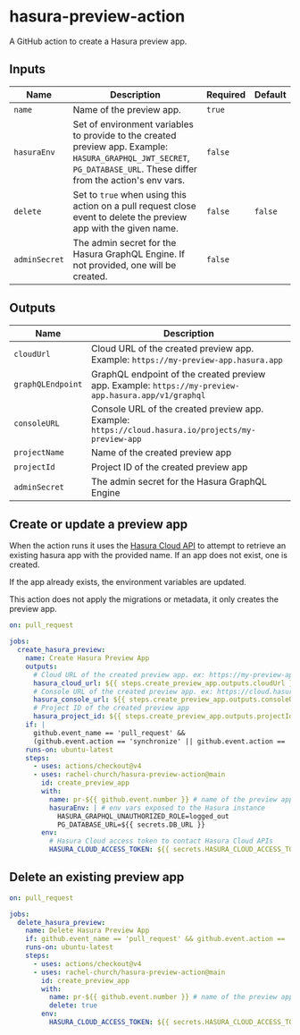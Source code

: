 # hasura-preview-action

A GitHub action to create a Hasura preview app.

## Inputs

| Name          | Description                                                                                                                                                           | Required | Default |
| ------------- | --------------------------------------------------------------------------------------------------------------------------------------------------------------------- | -------- | ------- |
| `name`        | Name of the preview app.                                                                                                                                              | `true`   |         |
| `hasuraEnv`   | Set of environment variables to provide to the created preview app. Example: `HASURA_GRAPHQL_JWT_SECRET`, `PG_DATABASE_URL`. These differ from the action's env vars. | `false`  |         |
| `delete`      | Set to `true` when using this action on a pull request close event to delete the preview app with the given name.                                                     | `false`  | `false` |
| `adminSecret` | The admin secret for the Hasura GraphQL Engine. If not provided, one will be created.                                                                                 | `false`  |         |

## Outputs

| Name              | Description                                                                                          |
| ----------------- | ---------------------------------------------------------------------------------------------------- |
| `cloudUrl`        | Cloud URL of the created preview app. Example: `https://my-preview-app.hasura.app`                   |
| `graphQLEndpoint` | GraphQL endpoint of the created preview app. Example: `https://my-preview-app.hasura.app/v1/graphql` |
| `consoleURL`      | Console URL of the created preview app. Example: `https://cloud.hasura.io/projects/my-preview-app`   |
| `projectName`     | Name of the created preview app                                                                      |
| `projectId`       | Project ID of the created preview app                                                                |
| `adminSecret`     | The admin secret for the Hasura GraphQL Engine                                                       |

## Create or update a preview app

When the action runs it uses the [Hasura Cloud API](https://hasura.io/docs/2.0/api-reference/cloud-api-reference/)
to attempt to retrieve an existing hasura app with the provided name. If an app does not exist, one is created.

If the app already exists, the environment variables are updated.

This action does not apply the migrations or metadata, it only creates the preview app.

```yml
on: pull_request

jobs:
  create_hasura_preview:
    name: Create Hasura Preview App
    outputs:
      # Cloud URL of the created preview app. ex: https://my-preview-app.hasura.app
      hasura_cloud_url: ${{ steps.create_preview_app.outputs.cloudUrl }}
      # Console URL of the created preview app. ex: https://cloud.hasura.io/projects/my-preview-app
      hasura_console_url: ${{ steps.create_preview_app.outputs.consoleURL }}
      # Project ID of the created preview app
      hasura_project_id: ${{ steps.create_preview_app.outputs.projectId }}
    if: |
      github.event_name == 'pull_request' &&
      (github.event.action == 'synchronize' || github.event.action == 'opened' || github.event.action == 'reopened')
    runs-on: ubuntu-latest
    steps:
      - uses: actions/checkout@v4
      - uses: rachel-church/hasura-preview-action@main
        id: create_preview_app
        with:
          name: pr-${{ github.event.number }} # name of the preview app to created
          hasuraEnv: | # env vars exposed to the Hasura instance
            HASURA_GRAPHQL_UNAUTHORIZED_ROLE=logged_out
            PG_DATABASE_URL=${{ secrets.DB_URL }}
        env:
          # Hasura Cloud access token to contact Hasura Cloud APIs
          HASURA_CLOUD_ACCESS_TOKEN: ${{ secrets.HASURA_CLOUD_ACCESS_TOKEN }}
```

## Delete an existing preview app

```yml
on: pull_request

jobs:
  delete_hasura_preview:
    name: Delete Hasura Preview App
    if: github.event_name == 'pull_request' && github.event.action == 'closed'
    runs-on: ubuntu-latest
    steps:
      - uses: actions/checkout@v4
      - uses: rachel-church/hasura-preview-action@main
        id: create_preview_app
        with:
          name: pr-${{ github.event.number }} # name of the preview app to delete
          delete: true
        env:
          HASURA_CLOUD_ACCESS_TOKEN: ${{ secrets.HASURA_CLOUD_ACCESS_TOKEN }}
```
